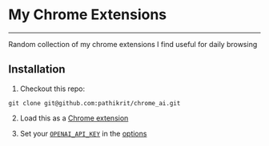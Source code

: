 # My Chrome Extensions
---
Random collection of my chrome extensions I find useful for daily browsing

## Installation

1. Checkout this repo:
```shell
git clone git@github.com:pathikrit/chrome_ai.git
```

2. Load this as a [Chrome extension](https://developer.chrome.com/docs/extensions/mv3/getstarted/development-basics/#load-unpacked)
   
3. Set your [`OPENAI_API_KEY`](https://platform.openai.com/api-keys) in the [options](https://developer.chrome.com/docs/extensions/mv3/options/)